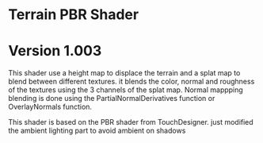 # Terrain PBR Shader
# Version 1.003
This shader use a height map to displace the terrain and a splat map to blend between different textures.
it blends the color, normal and roughness of the textures using the 3 channels of the splat map.
Normal mappping blending is done using the PartialNormalDerivatives function or OverlayNormals function.

This shader is based on the PBR shader from TouchDesigner.
just modified the ambient lighting part to avoid ambient on shadows
